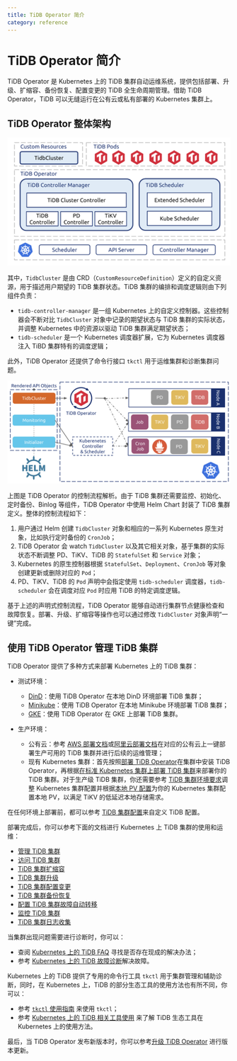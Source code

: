```yaml
---
title: TiDB Operator 简介
category: reference
---
```


# TiDB Operator 简介

TiDB Operator 是 Kubernetes 上的 TiDB 集群自动运维系统，提供包括部署、升级、扩缩容、备份恢复、配置变更的 TiDB 全生命周期管理。借助 TiDB Operator，TiDB 可以无缝运行在公有云或私有部署的 Kubernetes 集群上。

## TiDB Operator 整体架构

![TiDB Operator Overview](/media/tidb-operator-overview.png)

其中，`TidbCluster` 是由 CRD（`CustomResourceDefinition`）定义的自定义资源，用于描述用户期望的 TiDB 集群状态。TiDB 集群的编排和调度逻辑则由下列组件负责：

* `tidb-controller-manager` 是一组 Kubernetes 上的自定义控制器。这些控制器会不断对比 `TidbCluster` 对象中记录的期望状态与 TiDB 集群的实际状态，并调整 Kubernetes 中的资源以驱动 TiDB 集群满足期望状态；
* `tidb-scheduler` 是一个 Kubernetes 调度器扩展，它为 Kubernetes 调度器注入 TiBD 集群特有的调度逻辑；

此外，TiDB Operator 还提供了命令行接口 `tkctl` 用于运维集群和诊断集群问题。

![TiDB Operator Control Flow](/media/tidb-operator-control-flow.png)

上图是 TiDB Operator 的控制流程解析。由于 TiDB 集群还需要监控、初始化、定时备份、Binlog 等组件，TiDB Operator 中使用 Helm Chart 封装了 TiDB 集群定义。整体的控制流程如下：

1. 用户通过 Helm 创建 `TidbCluster` 对象和相应的一系列 Kubernetes 原生对象，比如执行定时备份的 `CronJob`；
2. TiDB Operator 会 watch `TidbCluster` 以及其它相关对象，基于集群的实际状态不断调整 PD、TiKV、TiDB 的 `StatefulSet` 和 `Service` 对象；
3. Kubernetes 的原生控制器根据 `StatefulSet`、`Deployment`、`CronJob` 等对象创建更新或删除对应的 `Pod`；
4. PD、TiKV、TiDB 的 `Pod` 声明中会指定使用 `tidb-scheduler` 调度器，`tidb-scheduler` 会在调度对应 `Pod` 时应用 TiDB 的特定调度逻辑。

基于上述的声明式控制流程，TiDB Operator 能够自动进行集群节点健康检查和故障恢复。部署、升级、扩缩容等操作也可以通过修改 `TidbCluster` 对象声明“一键”完成。

## 使用 TiDB Operator 管理 TiDB 集群

TiDB Operator 提供了多种方式来部署 Kubernetes 上的 TiDB 集群：

+ 测试环境：
    - [DinD](how-to/get-started/deploy-tidb-from-kubernetes-dind.md)：使用 TiDB Operator 在本地 DinD 环境部署 TiDB 集群；
    - [Minikube](how-to/get-started/deploy-tidb-from-kubernetes-minikube.md)：使用 TiDB Operator 在本地 Minikube 环境部署 TiDB 集群；
    - [GKE](how-to/get-started/deploy-tidb-from-kubernetes-gke.md)：使用 TiDB Operator 在 GKE 上部署 TiDB 集群。

+ 生产环境：
    - 公有云：参考 [AWS 部署文档](/deploy/orchestrated/tidb-in-kubernetes/aws-eks.md)或[阿里云部署文档](how-to/deploy/orchestrated/tidb-in-kubernetes/alibaba-cloud.md)在对应的公有云上一键部署生产可用的 TiDB 集群并进行后续的运维管理；
    - 现有 Kubernetes 集群：首先按照[部署 TiDB Operator](how-to/deploy/tidb-operator.md)在集群中安装 TiDB Operator，再根据[在标准 Kubernetes 集群上部署 TiDB 集群](how-to/deploy/orchestrated/tidb-in-kubernetes/general-kubernetes.md)来部署你的 TiDB 集群。对于生产级 TiDB 集群，你还需要参考 [TiDB 集群环境要求](reference/configuration/tidb-in-kubernetes/local-pv-configuration.md)调整 Kubernetes 集群配置并根据[本地 PV 配置](reference/configuration/tidb-in-kubernetes/local-pv-configuration.md)为你的 Kubernetes 集群配置本地 PV，以满足 TiKV 的低延迟本地存储需求。

在任何环境上部署前，都可以参考 [TiDB 集群配置](reference/configuration/tidb-in-kubernetes/cluster-configuration.md)来自定义 TiDB 配置。

部署完成后，你可以参考下面的文档进行 Kubernetes 上 TiDB 集群的使用和运维：

+ [管理 TiDB 集群](how-to/maintain/tidb-in-kubernetes/tidb-cluster.md)
+ [访问 TiDB 集群](/how-to/deploy/tidb-in-kubernetes/access-tidb.md)
+ [TiDB 集群扩缩容](/how-to/scale/tidb-in-kubernetes.md)
+ [TiDB 集群升级](/how-to/upgrade/tidb-in-kubernetes.md#升级-tidb-版本)
+ [TiDB 集群配置变更](/how-to/upgrade/tidb-in-kubernetes.md#更新-tidb-集群配置)
+ [TiDB 集群备份恢复](/how-to/maintain/tidb-in-kubernetes/backup-and-restore.md)
+ [配置 TiDB 集群故障自动转移](how-to/maintain/tidb-in-kubernetes/auto-failover.md)
+ [监控 TiDB 集群](how-to/monitor/tidb-in-kubernetes.md)
+ [TiDB 集群日志收集](how-to/maintain/tidb-in-kubernetes/log-collecting.md)

当集群出现问题需要进行诊断时，你可以：

+ 查阅 [Kubernetes 上的 TiDB FAQ](faq/tidb-in-kubernetes.md) 寻找是否存在现成的解决办法；
+ 参考 [Kubernetes 上的 TiDB 故障诊断](how-to/troubleshoot/tidb-in-kubernetes.md)解决故障。

Kubernetes 上的 TiDB 提供了专用的命令行工具 `tkctl` 用于集群管理和辅助诊断，同时，在 Kubernetes 上，TiDB 的部分生态工具的使用方法也有所不同，你可以：

+ 参考 [`tkctl` 使用指南](reference/tools/tkctl.md) 来使用 `tkctl`；
+ 参考 [Kubernetes 上的 TiDB 相关工具使用](/reference/tools/tools-in-kubernetes.md) 来了解 TiDB 生态工具在 Kubernetes 上的使用方法。

最后，当 TiDB Operator 发布新版本时，你可以参考[升级 TiDB Operator](how-to/upgrade/tidb-operator.md) 进行版本更新。
